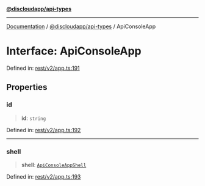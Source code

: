 [**@discloudapp/api-types**](../README.md)

***

[Documentation](../../../packages.md) / [@discloudapp/api-types](../README.md) / ApiConsoleApp

# Interface: ApiConsoleApp

Defined in: [rest/v2/app.ts:191](https://github.com/discloud/discloud.app/blob/1458affc9a022eb2fc5fe37e7b3b002130b2fdad/packages/api-types/rest/v2/app.ts#L191)

## Properties

### id

> **id**: `string`

Defined in: [rest/v2/app.ts:192](https://github.com/discloud/discloud.app/blob/1458affc9a022eb2fc5fe37e7b3b002130b2fdad/packages/api-types/rest/v2/app.ts#L192)

***

### shell

> **shell**: [`ApiConsoleAppShell`](ApiConsoleAppShell.md)

Defined in: [rest/v2/app.ts:193](https://github.com/discloud/discloud.app/blob/1458affc9a022eb2fc5fe37e7b3b002130b2fdad/packages/api-types/rest/v2/app.ts#L193)
